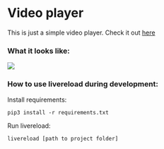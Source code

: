 # Video player

This is just a simple video player. Check it out [here](https://kvrasuli.github.io/video_player/)


### What it looks like:
![](https://i.ibb.co/G5xDXg7/image-2020-10-05-223705.png)

### How to use livereload during development:
Install requirements:
```
pip3 install -r requirements.txt
```
Run livereload:
```
livereload [path to project folder]
```
